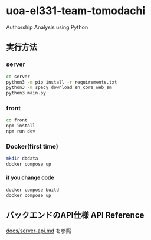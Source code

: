 # uoa-el331-team-tomodachi
Authorship Analysis using Python

## 実行方法
### server

```sh
cd server
python3 -m pip install -r requirements.txt
python3 -m spacy download en_core_web_sm
python3 main.py
```

### front

```sh
cd front
npm install
npm run dev
```

### Docker(first time)
```sh
mkdir dbdata
docker compose up
```
#### if you change code
```sh
docker compose build
docker compose up
```

## バックエンドのAPI仕様 API Reference
[docs/server-api.md](docs/server-api.md) を参照
